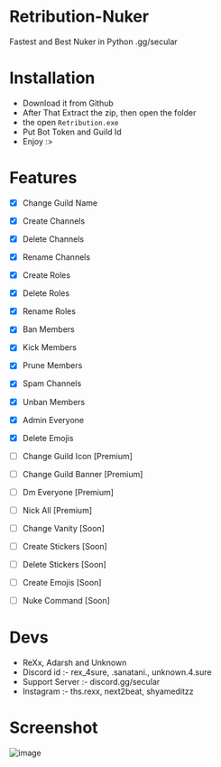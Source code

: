 # Retribution-Nuker
Fastest and Best Nuker in Python .gg/secular


# Installation
- Download it from Github
- After That Extract the zip, then open the folder
- the open `Retribution.exe`
- Put Bot Token and Guild Id
- Enjoy :>


# Features
- [x] Change Guild Name
- [x] Create Channels
- [x] Delete Channels
- [x] Rename Channels
- [x] Create Roles
- [x] Delete Roles
- [x] Rename Roles
- [x] Ban Members
- [x] Kick Members
- [x] Prune Members
- [x] Spam Channels
- [x] Unban Members
- [x] Admin Everyone
- [x] Delete Emojis
- [ ] Change Guild Icon [Premium]
- [ ] Change Guild Banner [Premium]
- [ ] Dm Everyone [Premium]
- [ ] Nick All [Premium]
- [ ] Change Vanity [Soon]
- [ ] Create Stickers [Soon]
- [ ] Delete Stickers [Soon]
- [ ] Create Emojis [Soon]
- [ ] Nuke Command [Soon]


# Devs
- ReXx, Adarsh and Unknown
- Discord id :- rex_4sure, .sanatani., unknown.4.sure
- Support Server :- discord.gg/secular
- Instagram :- ths.rexx, next2beat, shyameditzz


# Screenshot
![image](https://github.com/ReXx4SuRe/Retribution-Nuker/assets/161481850/84877e37-82de-4e97-add2-56edf83e437d)
